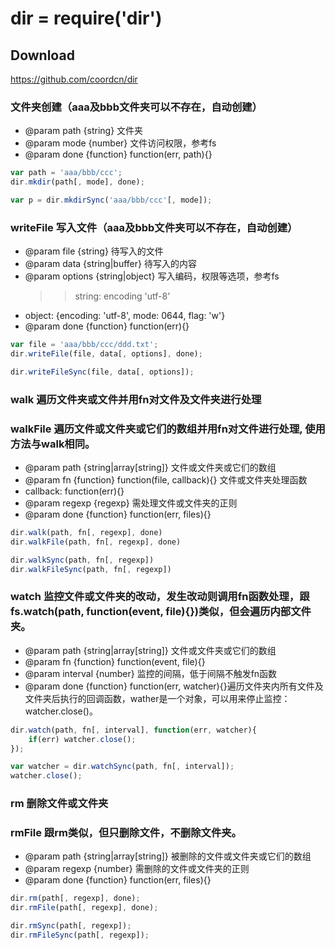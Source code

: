 # dir = require('dir')

## Download
https://github.com/coordcn/dir

### 文件夹创建（aaa及bbb文件夹可以不存在，自动创建）
+ @param path {string} 文件夹
+ @param mode {number} 文件访问权限，参考fs
+ @param done {function} function(err, path){}

```js
var path = 'aaa/bbb/ccc';
dir.mkdir(path[, mode], done);

var p = dir.mkdirSync('aaa/bbb/ccc'[, mode]);
```

### writeFile 写入文件（aaa及bbb文件夹可以不存在，自动创建）
+ @param file {string} 待写入的文件
+ @param data {string|buffer} 待写入的内容
+ @param options {string|object} 写入编码，权限等选项，参考fs
    >> string: encoding 'utf-8'
+    object: {encoding: 'utf-8', mode: 0644, flag: 'w'}
+ @param done {function} function(err){}

```js
var file = 'aaa/bbb/ccc/ddd.txt';
dir.writeFile(file, data[, options], done);

dir.writeFileSync(file, data[, options]);
```

### walk 遍历文件夹或文件并用fn对文件及文件夹进行处理
### walkFile 遍历文件或文件夹或它们的数组并用fn对文件进行处理, 使用方法与walk相同。
+ @param path {string|array[string]} 文件或文件夹或它们的数组
+ @param fn {function} function(file, callback){} 文件或文件夹处理函数 
+    callback: function(err){}
+ @param regexp {regexp} 需处理文件或文件夹的正则
+ @param done {function} function(err, files){}

```js
dir.walk(path, fn[, regexp], done)
dir.walkFile(path, fn[, regexp], done)

dir.walkSync(path, fn[, regexp])
dir.walkFileSync(path, fn[, regexp])
```

### watch 监控文件或文件夹的改动，发生改动则调用fn函数处理，跟fs.watch(path, function(event, file){})类似，但会遍历内部文件夹。
+ @param path {string|array[string]} 文件或文件夹或它们的数组
+ @param fn {function} function(event, file){}
+ @param interval {number} 监控的间隔，低于间隔不触发fn函数
+ @param done {function} function(err, watcher){}遍历文件夹内所有文件及文件夹后执行的回调函数，wather是一个对象，可以用来停止监控：watcher.close()。

```js
dir.watch(path, fn[, interval], function(err, watcher){
    if(err) watcher.close();
});

var watcher = dir.watchSync(path, fn[, interval]);
watcher.close();
```

### rm 删除文件或文件夹
### rmFile 跟rm类似，但只删除文件，不删除文件夹。
+ @param path {string|array[string]} 被删除的文件或文件夹或它们的数组
+ @param regexp {number} 需删除的文件或文件夹的正则
+ @param done {function} function(err, files){} 

```js
dir.rm(path[, regexp], done);
dir.rmFile(path[, regexp], done);

dir.rmSync(path[, regexp]);
dir.rmFileSync(path[, regexp]);
```
